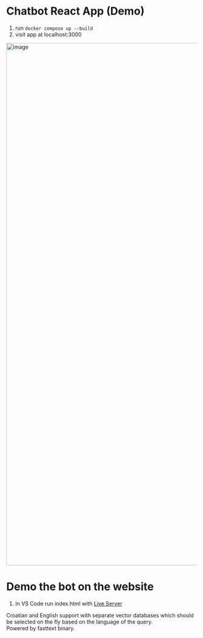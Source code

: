 # Chatbot React App (Demo)
1. run ```docker compose up --build```
2. visit app at localhost:3000

<img width="2523" height="1377" alt="image" src="https://github.com/user-attachments/assets/7b3c869c-e7dd-4af0-b499-ae046e297a25" />

# Demo the bot on the website
1. In VS Code run index.html with [Live Server](https://marketplace.visualstudio.com/items?itemName=yandeu.five-server)

Croatian and English support with separate vector databases which should be selected on the fly based on the language of the query.  
Powered by fasttext binary.

